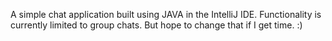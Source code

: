 A simple chat application built using JAVA in the IntelliJ IDE. Functionality is currently limited to group chats. But hope to change that if I get time. :)
